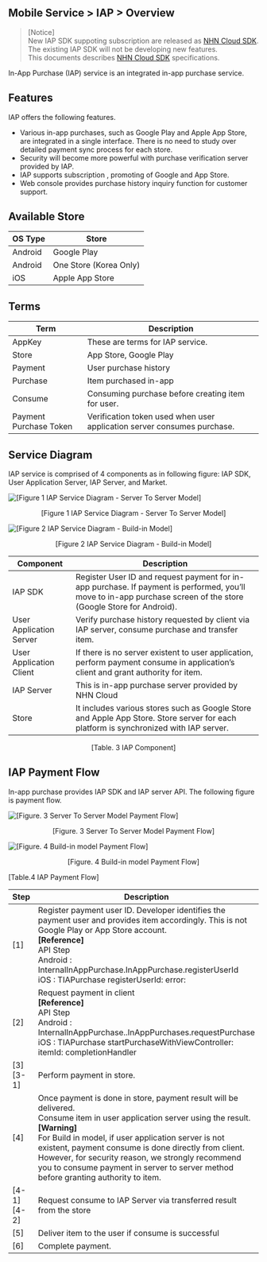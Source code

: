 ## Mobile Service > IAP > Overview


> [Notice]<br>
> New IAP SDK suppoting subscription are released as [NHN Cloud SDK](http://docs.toast.com/ko/TOAST/ko/toast-sdk/overview/).<br>
> The existing IAP SDK will not be developing new features.<br>
> This documents describes [NHN Cloud SDK](http://docs.toast.com/ko/TOAST/ko/toast-sdk/overview/) specifications.

In-App Purchase (IAP) service is an integrated in-app purchase service.

## Features

IAP offers the following features.

* Various in-app purchases, such as Google Play and Apple App Store, are integrated in a single interface. 
There is no need to study over detailed payment sync process for each store. 
* Security will become more powerful with purchase verification server provided by IAP. 
* IAP supports subscription , promoting of Google and App Store.
* Web console provides purchase history inquiry function for customer support.


## Available Store

| OS Type | Store |
| --- | --- |
| Android | Google Play |
| Android | One Store (Korea Only) |
| iOS | Apple App Store |



## Terms

| Term | Description |
| --- | --- |
| AppKey | These are terms for IAP service. |
| Store | App Store, Google Play |
| Payment | User purchase history |
| Purchase | Item purchased in-app |
| Consume | Consuming purchase before creating item for user. |
| Payment Purchase Token | Verification token used when user application server consumes purchase. |

## Service Diagram

IAP service is comprised of 4 components as in following figure: IAP SDK, User Application Server, IAP Server, and Market.

![[Figure 1 IAP Service Diagram - Server To Server Model]](http://static.toastoven.net/prod_iap/iap_n_1.png)
<center>[Figure 1 IAP Service Diagram - Server To Server Model]</center>

![[Figure 2 IAP Service Diagram - Build-in Model]](http://static.toastoven.net/prod_iap/iap_n_23.png)
<center>[Figure 2 IAP Service Diagram - Build-in Model]</center>

| Component | Description |
| ----- | --- |
| IAP SDK | Register User ID and request payment for in-app purchase. If payment is performed, you’ll move to in-app purchase screen of the store (Google Store for Android). |
| User Application Server | Verify purchase history requested by client via IAP server, consume purchase and transfer item. |
| User Application Client | If there is no server existent to user application, perform payment consume in application’s client and grant authority for item.  |
| IAP Server | This is in-app purchase server provided by NHN Cloud|
| Store | It includes various stores such as Google Store and Apple App Store. Store server for each platform is synchronized with IAP server. |
<center>[Table. 3 IAP Component]</center>

## IAP Payment Flow

In-app purchase provides IAP SDK and IAP server API. The following figure is payment flow.

![[Figure. 3 Server To Server Model Payment Flow]](http://static.toastoven.net/prod_iap/iap_n_28.png)
<center>[Figure. 3 Server To Server Model Payment Flow]</center>

![[Figure. 4 Build-in model Payment Flow]](http://static.toastoven.net/prod_iap/iap_n_29.png)
<center>[Figure. 4 Build-in model Payment Flow]</center>

[Table.4 IAP Payment Flow]

| Step | Description |
| ---------- | ----------- |
| [1] | Register payment user ID. Developer identifies the payment user and provides item accordingly. This is not Google Play or App Store account.<br>**[Reference]** <br>API Step<br>Android : InternalInAppPurchase.InAppPurchase.registerUserId<br>iOS : TIAPurchase registerUserId: error: |
| [2] | Request payment in client<br>**[Reference]** <br>API Step<br>Android : InternalInAppPurchase..InAppPurchases.requestPurchase<br>iOS : TIAPurchase startPurchaseWithViewController: itemId: completionHandler |
| [3]<br>[3-1] | Perform payment in store. |
| [4] | Once payment is done in store, payment result will be delivered. <br>Consume item in user application server using the result.<br>**[Warning]** <br>For Build in model, if user application server is not existent, payment consume is done directly from client. However, for security reason, we strongly recommend you to consume payment in server to server method before granting authority to item.  |
| [4-1]<br>[4-2] | Request consume to IAP Server via transferred result from the store |
| [5] | Deliver item to the user if consume is successful |
| [6] | Complete payment. |

